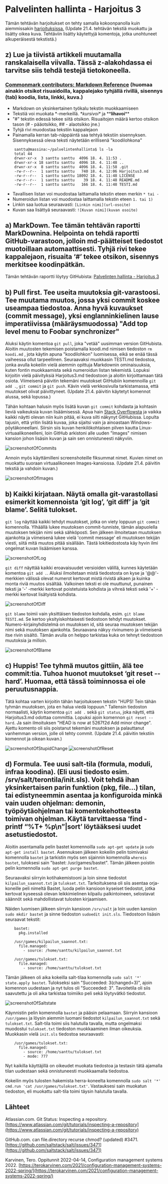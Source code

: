 # Palvelinten hallinta - Harjoitus 3

Tämän tehtävän harjoitukset on tehty samalla kokoonpanolla kuin aiemmissakin [harjoituksissa.](https://hurrisanttu.wordpress.com/) (Update 21.4. tehtävän tekstiä muokattu ja lisätty oikea kuva. Tehtäviin lisätty käytettyjä komentoja, jotka unohtuneet alkuperäisestä tekstistä.)
##

## z) Lue ja tiivistä artikkeli muutamalla ranskalaisella viivalla. Tässä z-alakohdassa ei tarvitse siis tehdä testejä tietokoneella.

### [Commonmark contributors: Markdown Reference](https://commonmark.org/help/) (huomaa ainakin otsikot risuaidoilla, kappalejako tyhjällä rivillä, sisennys (tab) koodia, lista, linkki, kuva.)

- Markdown on yksinkertainen työkalu tekstin muokkaamiseen
- Tekstiä voi muokata \*-merkeillä. \**kursivoi\** ja \*\***lihavoi***\*
- "#" tekstin edessä tekee siitä otsikon. Risuaitojen määrä kertoo otsikon tason (# - pääotsikko, ## - alaotsikko jne.)
- Tyhjä rivi muodostaa tekstiin kappalejaon
- Painamalla kerran tab-näppäintä saa tehtyä tekstiin sisennyksen. Sisennyksessä oleva teksti näytetään erillisenä "koodilohkona"
```    
	santtu@massina:~/palvelintenhallinta$ ls -la
	total 44
	drwxr-xr-x  3 santtu santtu  4096 18. 4. 11:53 .
	drwxr-xr-x 18 santtu santtu  4096 18. 4. 11:48 ..
	drwxr-xr-x  8 santtu santtu  4096 18. 4. 11:58 .git
	-rw-r--r--  1 santtu santtu   740 18. 4. 12:06 Harjoitus3.md
	-rw-r--r--  1 santtu santtu 18092 18. 4. 11:48 LICENSE
	-rw-r--r--  1 santtu santtu    39 18. 4. 11:48 README.md
	-rw-r--r--  1 santtu santtu   166 18. 4. 11:48 TESTI.md
```
- Tavallisen listan voi muodostaa laittamalla tekstin eteen merkin `* tai -` 
- Numeroidun listan voi muodostaa laittamalla tekstin eteen `1. tai 1)`
- Linkin saa luotua seuraavasti: `[Linkin nimi](url-osoite)`
- Kuvan saa lisättyä seuraavasti: `![Kuvan nimi](kuvan osoite)`
##

## a) MarkDown. Tee tämän tehtävän raportti MarkDownina. Helpointa on tehdä raportti GitHub-varastoon, jolloin md-päätteiset tiedostot muotoillaan automaattisesti. Tyhjä rivi tekee kappalejaon, risuaita ‘#’ tekee otsikon, sisennys merkitsee koodinpätkän.

Tämän tehtävän raportti löytyy GitHubista: [Palvelinten hallinta - Harjoitus 3](https://github.com/santtuhurri/palvelintenhallinta/blob/main/Harjoitus3.md)
##

## b) Pull first. Tee useita muutoksia git-varastoosi. Tee muutama muutos, jossa yksi commit koskee useampaa tiedostoa. Anna hyvä kuvaukset (commit message), yksi englanninkielinen lause imperatiivissa (määräysmuodossa) "Add top level menu to Foobar synchronizer"

Aluksi käytin komentoa `git pull`, joka "vetää" uusimman version GitHubista.
Aloitin muutosten tekemisen poistamalla koodi.md nimisen tiedoston `rm koodi.md` , jota käytin apuna "koodilohkon" luomisessa, eikä se enää tässä vaiheessa ollut tarpeellinen.
Seuraavaksi muokkasin TESTI.md tiedostoa, jonka avulla kokeilin vielä aiemmin opittuja Markdownin ominaisuuksia, kuten fontin muokkaamista sekä numeroidun listan tekemistä.
Lopuksi kirjoitin vielä päivityksiä Harjoitus3.md tiedostoon ja aloitin kirjoittamaan tätä osiota. Viimeisenä päivitin tekemäni muutokset GitHubiin komennoilla `git add .`, `git commit` ja `git push`. Kävin vielä verkkosivulla tarkistamassa, että muutokset olivat päivittyneet. (Update 21.4. päivitin käytetyt komennot alussa, sekä lopussa.)

Tähän kohtaan halusin myös lisätä kuvan `git commit` kohdasta ja kohtasin lieviä vaikeuksia kuvan lisäämisessä. Apua hain [Stack Overflowsta](https://stackoverflow.com/questions/41604263/how-do-i-display-local-image-in-markdown) ja vaikka kaikki näytti olevan niin kuin pitää, ei kuva silti näkynyt GitHubissa.
Lopulta tajusin, että yritin lisätä kuvaa, joka sijaitsi vain ja ainoastaan Windows-pöytäkoneellani.
Siirsin siis kuvan henkilökohtaisen pilven kautta Linux-virtuaalikoneelleni, loin GitHub arkistoni alle uuden "Images" nimisen kansion johon lisäsin kuvan ja sain sen onnistuneesti näkyviin.

![screenshotOfCommits](Images/gitcommit.jpg)

Annoin myös käyttämilleni screenshoteille fiksummat nimet. Kuvien nimet on muokattu suoraan virtuaalikoneen Images-kansiossa. (Update 21.4. päivitin tekstiä ja vahdoin kuvan.)

![screenshotOfImages](Images/images.jpg)
##

## b) Kaikki kirjataan. Näytä omalla git-varastollasi esimerkit komennoista ‘git log’, ‘git diff’ ja ‘git blame’. Selitä tulokset.

`git log` näyttää kaikki tehdyt muutokset, jotka on viety loppuun `git commit` komennolla. Ylhäällä lukee muutoksen commit-tunniste, tämän alapuolella muutoksen tekijän nimi sekä sähköposti.
Sen jälkeen ilmoitetaan muutoksen ajankohta ja viimeisenä lukee vielä 'commit message' eli muutoksen tekijän viesti, siitä mitä muutos pitää sisällään.
Tästä lokitiedostosta käy hyvin ilmi ongelmat kuvan lisäämisen kanssa.

![screenshotOfLog](Images/gitlog.jpg)

`git diff` näyttää kaikki eroavaisuudet versioiden välillä, kunnes käytetään komentoa `git add .`.
Aluksi ilmoitetaan mistä tiedostosta on kyse ja '@@'-merkkien välissä olevat numerot kertovat mistä rivistä alkaen ja kuinka monta riviä muutos sisältää.
Valkoinen teksti ei ole muuttunut, punainen teksti ja '-' -merkki kertovat poistetuista kohdista ja vihreä teksti sekä '+' -merkki kertovat lisätyistä kohdista.

![screenshotOfDiff](Images/gitdiff.jpg)

`git blame` toimii vain yksittäisen tiedoston kohdalla, esim. `git blame TESTI.md`.
Se kertoo yksityiskohtaisesti tiedostoon tehdyt muutokset. Numero-kirjainyhdistelmä on muutoksen id, sitä seuraa muutoksen tekijän nimi sekä muutoksen ajankohta.
Seuraavana näkyy rivinumero ja viimeisenä itse rivin sisältö. Tämän avulla on helppo tarkistaa kuka on tehnyt tiedostoon muutoksia ja milloin.

![screenshotOfBlame](Images/gitblame.jpg)
##

## c) Huppis! Tee tyhmä muutos gittiin, älä tee commit:tia. Tuhoa huonot muutokset ‘git reset --hard’. Huomaa, että tässä toiminnossa ei ole peruutusnappia.

Tätä kohtaa varten kirjoitin tähän harjoitukseen tekstin "HUPS! Tein tähän tyhmän muutoksen, jota en halua viedä loppuun."
Tallensin tiedoston normaalisti, käytin komentoa `git add .` sekä `git status`, joka näytti, että Harjoitus3.md odottaa committia.
Lopuksi ajoin komennon `git reset --hard`. Ja sain ilmoituksen "HEAD is now at 5267f2d Add minor change".
Ajettu komento oli siis poistanut tekemäni muutoksen ja palauttanut vanhemman version, jolle oli tehty commit. (Update 21.4. päivitin tekstiin komennot ja oikean kuvan.)

![screenshotOfStupidChange](Images/stupidchange.jpg)
![screenshotOfReset](Images/gitreset.jpg)
##

## d) Formula. Tee uusi salt-tila (formula, moduli, infraa koodina). (Eli uusi tiedosto esim. /srv/salt/terontila/init.sls). Voit tehdä ihan yksinkertaisen parin funktion (pkg, file...) tilan, tai edistyneemmin asentaa ja konfiguroida minkä vain uuden ohjelman: demonin, työpöytäohjelman tai komentokehotteesta toimivan ohjelman. Käytä tarvittaessa ‘find -printf “%T+ %p\n”|sort’ löytääksesi uudet asetustiedostot.

Aloitin asentamalla pelin bastet komennoilla `sudo apt-get update` ja `sudo apt-get install bastet`.
Asennuksen jälkeen kokeilin pelin toimivaksi komennolla `bastet` ja tarkistin myös sen sijainnin komennolla `whereis bastet`, tuloksesi sain "bastet: /usr/games/bastet".
Tämän jälkeen poistin pelin komennolla `sudo apt-get purge bastet`.

Seuraavaksi siirryin kotihakemistooni ja loin sinne tiedostot `kilpailun_saannot.txt` ja `tulokset.txt`. Tarkoituksena oli siis asentaa orja-koneille peli nimeltä Bastet, luoda pelin kansioon kyseiset tiedostot, jotka kertovat kyseessä olevan leikkimielinen kilpailu palkintoineen, selostavat säännöt sekä mahdollistavat tulosten kirjaamisen.

Näiden luomisen jälkeen siirryin kansioon `/srv/salt` ja loin uuden kansion `sudo mkdir bastet` ja sinne tiedoston `sudoedit init.sls`. Tiedostoon lisäsin seuraavat tekstit:
```
	bastet:
	  pkg.installed
	
	/usr/games/kilpailun_saannot.txt:
	  file.managed:
	    - source: /home/santtu/kilpailun_saannot.txt
	
	/usr/games/tulokset.txt:
	  file.managed:
	    - source: /home/santtu/tulokset.txt
```
Tämän jälkeen oli aika kokeilla salt-tilaa komennolla `sudo salt '*' state.apply bastet`. Tulokseksi sain "Succeeded: 3(changed=3)", ajoin komennon uudestaan ja nyt tulos oli "Succeeded: 3". Tavoitetila oli siis saavutettu ja oli aika tarkistaa toimiiko peli sekä löytyvätkö tiedostot.

![screenshotOfSaltstate](Images/saltstate.jpg)

Käynnistin pelin komennolla `bastet` ja pääsin pelaamaan. Siirryin kansioon `/usr/games` ja löysin aiemmin luomani tiedostot `kilpailun_saannot.txt` sekä `tulokset.txt`.
Salt-tila toimi siis halutulla tavalla, mutta ongelmaksi muodostui `tulokset.txt` tiedoston muokkaaminen ilman oikeuksia.
Muokkasin vielä  `init.sls` tiedostoa seuraavasti:
```
	/usr/games/tulokset.txt:
	  file.managed:
	    - source: /home/santtu/tulokset.txt
	    - mode: 777
```
Nyt kaikilla käyttäjillä on oikeudet muokata tiedostoa ja testasin tätä ajamalla tilan uudestaan sekä onnistuneesti muokkaamalla tiedostoa.

Kokeilin myös tulosten hakemista herra-koneelta komennolla `sudo salt '*' cmd.run 'cat /usr/games/tulokset.txt'`. Vastauksesi sain muokatun tiedoston, eli  muokattu salt-tila toimi täysin halutulla tavalla.
##

## Lähteet

Atlassian.com. Git Status: Inspecting a repository. [https://www.atlassian.com/git/tutorials/inspecting-a-repository](https://www.atlassian.com/git/tutorials/inspecting-a-repository)

GitHub.com. can file.directory recurse chmod? (updated) #3471. [https://github.com/saltstack/salt/issues/3471](https://github.com/saltstack/salt/issues/3471)

Karvinen, Tero. Oppitunnit 2022-04-14, Configuration management systems 2022. [https://terokarvinen.com/2021/configuration-management-systems-2022-spring/](https://terokarvinen.com/2021/configuration-management-systems-2022-spring/)
